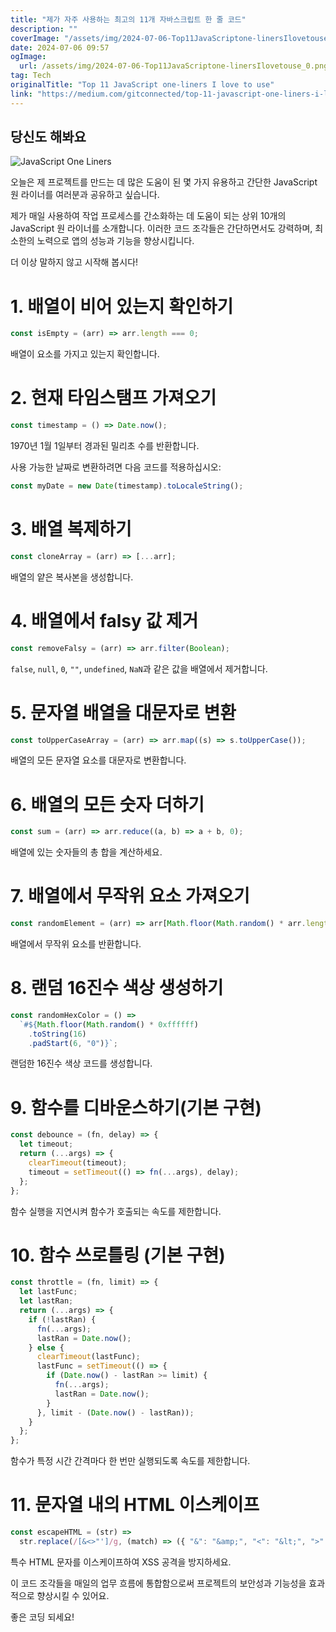 ```yaml
---
title: "제가 자주 사용하는 최고의 11개 자바스크립트 한 줄 코드"
description: ""
coverImage: "/assets/img/2024-07-06-Top11JavaScriptone-linersIlovetouse_0.png"
date: 2024-07-06 09:57
ogImage:
  url: /assets/img/2024-07-06-Top11JavaScriptone-linersIlovetouse_0.png
tag: Tech
originalTitle: "Top 11 JavaScript one-liners I love to use"
link: "https://medium.com/gitconnected/top-11-javascript-one-liners-i-love-to-use-405519e073e8"
---
```


## 당신도 해봐요

![JavaScript One Liners](/assets/img/2024-07-06-Top11JavaScriptone-linersIlovetouse_0.png)

오늘은 제 프로젝트를 만드는 데 많은 도움이 된 몇 가지 유용하고 간단한 JavaScript 원 라이너를 여러분과 공유하고 싶습니다.

제가 매일 사용하여 작업 프로세스를 간소화하는 데 도움이 되는 상위 10개의 JavaScript 원 라이너를 소개합니다. 이러한 코드 조각들은 간단하면서도 강력하며, 최소한의 노력으로 앱의 성능과 기능을 향상시킵니다.

<div class="content-ad"></div>

더 이상 말하지 않고 시작해 봅시다!

# 1. 배열이 비어 있는지 확인하기

```js
const isEmpty = (arr) => arr.length === 0;
```

배열이 요소를 가지고 있는지 확인합니다.

<div class="content-ad"></div>

# 2. 현재 타임스탬프 가져오기

```js
const timestamp = () => Date.now();
```

1970년 1월 1일부터 경과된 밀리초 수를 반환합니다.

사용 가능한 날짜로 변환하려면 다음 코드를 적용하십시오:

<div class="content-ad"></div>

```js
const myDate = new Date(timestamp).toLocaleString();
```

# 3. 배열 복제하기

```js
const cloneArray = (arr) => [...arr];
```

배열의 얕은 복사본을 생성합니다.

<div class="content-ad"></div>

# 4. 배열에서 falsy 값 제거

```js
const removeFalsy = (arr) => arr.filter(Boolean);
```

`false`, `null`, `0`, `""`, `undefined`, `NaN`과 같은 값을 배열에서 제거합니다.

# 5. 문자열 배열을 대문자로 변환

<div class="content-ad"></div>

```js
const toUpperCaseArray = (arr) => arr.map((s) => s.toUpperCase());
```

배열의 모든 문자열 요소를 대문자로 변환합니다.

# 6. 배열의 모든 숫자 더하기

```js
const sum = (arr) => arr.reduce((a, b) => a + b, 0);
```

<div class="content-ad"></div>

배열에 있는 숫자들의 총 합을 계산하세요.

# 7. 배열에서 무작위 요소 가져오기

```js
const randomElement = (arr) => arr[Math.floor(Math.random() * arr.length)];
```

배열에서 무작위 요소를 반환합니다.

<div class="content-ad"></div>

# 8. 랜덤 16진수 색상 생성하기

```js
const randomHexColor = () =>
  `#${Math.floor(Math.random() * 0xffffff)
    .toString(16)
    .padStart(6, "0")}`;
```

랜덤한 16진수 색상 코드를 생성합니다.

# 9. 함수를 디바운스하기(기본 구현)

<div class="content-ad"></div>

```js
const debounce = (fn, delay) => {
  let timeout;
  return (...args) => {
    clearTimeout(timeout);
    timeout = setTimeout(() => fn(...args), delay);
  };
};
```

함수 실행을 지연시켜 함수가 호출되는 속도를 제한합니다.

# 10. 함수 쓰로틀링 (기본 구현)

```js
const throttle = (fn, limit) => {
  let lastFunc;
  let lastRan;
  return (...args) => {
    if (!lastRan) {
      fn(...args);
      lastRan = Date.now();
    } else {
      clearTimeout(lastFunc);
      lastFunc = setTimeout(() => {
        if (Date.now() - lastRan >= limit) {
          fn(...args);
          lastRan = Date.now();
        }
      }, limit - (Date.now() - lastRan));
    }
  };
};
```

<div class="content-ad"></div>

함수가 특정 시간 간격마다 한 번만 실행되도록 속도를 제한합니다.

# 11. 문자열 내의 HTML 이스케이프

```js
const escapeHTML = (str) =>
  str.replace(/[&<>"']/g, (match) => ({ "&": "&amp;", "<": "&lt;", ">": "&gt;", '"': "&quot;", "'": "&#39;" }[match]));
```

특수 HTML 문자를 이스케이프하여 XSS 공격을 방지하세요.

<div class="content-ad"></div>

이 코드 조각들을 매일의 업무 흐름에 통합함으로써 프로젝트의 보안성과 기능성을 효과적으로 향상시킬 수 있어요.

좋은 코딩 되세요!
